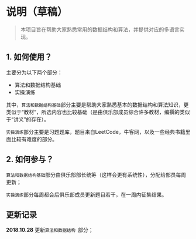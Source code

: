 # 说明（草稿）

> 本项目旨在帮助大家熟悉常用的数据结构和算法，并提供对应的多语言实现。

## 1. 如何使用？

主要分为以下两个部分：

- 算法和数据结构基础
- 实操演练

其中，`算法和数据结构基础`部分主要是帮助大家熟悉基本的数据结构和算法知识，更类似于“教材”，所选内容也比较基础（是由俱乐部成员综合许多教材，编撰的类似于“讲义”的存在）。

`实操演练`部分主要是习题题库，题目来自LeetCode，牛客网，以及一些经典书籍里面比较有难度的部分。

## 2. 如何参与？

`算法和数据结构基础`部分由俱乐部部长统筹（这样会更有系统性），分配给部员每周更新；

`实操演练`部分每周都会后俱乐部成员更新题目若干，在一周内征集结果。

## 更新记录

**2018.10.28** 更新`算法和数据结构 `部分；